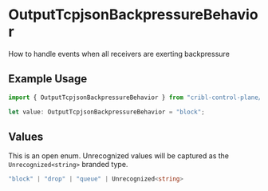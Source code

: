 # OutputTcpjsonBackpressureBehavior

How to handle events when all receivers are exerting backpressure

## Example Usage

```typescript
import { OutputTcpjsonBackpressureBehavior } from "cribl-control-plane/models";

let value: OutputTcpjsonBackpressureBehavior = "block";
```

## Values

This is an open enum. Unrecognized values will be captured as the `Unrecognized<string>` branded type.

```typescript
"block" | "drop" | "queue" | Unrecognized<string>
```